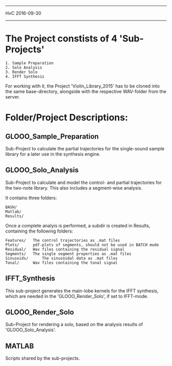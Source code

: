-- -- -- -- -- -- -- -- -- -- -- -- -- -- -- -- -- -- -- -- -- -- -- -- -- -- -- -- -- -- 
HvC
2016-09-30
-- -- -- -- -- -- -- -- -- -- -- -- -- -- -- -- -- -- -- -- -- -- -- -- -- -- -- -- -- -- 

# The Project constists of 4 'Sub-Projects'

	1. Sample Preparation
	2. Solo Analysis
	3. Render Solo
	4. IFFT Synthesis

For working with it, the Project 'Violin_Library_2015' has 
to be cloned into the same base-directory, alongside with 
the respective WAV-folder from the server.

# Folder/Project Descriptions:


## GLOOO_Sample_Preparation
 

Sub-Project to calculate the partial trajectories for the
single-sound sample library for a later use in the synthesis
engine.


 
## GLOOO_Solo_Analysis


Sub-Project to calculate and model the control- and partial trajectories 
for the two-note library. This also includes a segment-wise analysis.

It contains three folders:

	BASH/		
	Matlab/
	Results/

Once a complete analyis is performed, a subdir is created in Results,
containing the following folders:

	Features/	The control trajectories as .mat files  
	Plots/  	pdf-plots of segments, should not be used in BATCH mode
	Residual/  	Wav files containing the residual signal
	Segments/  	The single segment properties as .mat files 
	Sinusoids/  	The sinusoidal data as .mat files  
	Tonal/		Wav files containing the tonal signal


## IFFT_Synthesis
 
This sub-project generates the main-lobe kernels for the IFFT synthesis,
which are needed in the 'GLOOO_Render_Solo', if set to IFFT-mode.


 
## GLOOO_Render_Solo
 

Sub-Project for rendering a solo, based on the analysis results of 
'GLOOO_Solo_Analysis'.



 ## MATLAB
 
Scripts shared by the sub-projects.




